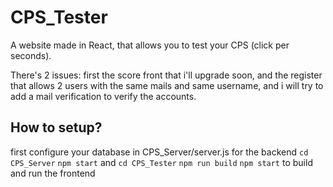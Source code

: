 # CPS_Tester
A website made in React, that allows you to test your CPS (click per seconds).

There's 2 issues: first the score front that i'll upgrade soon, and the register that allows 2 users with the same mails and same username, and i will try to add a mail verification to verify the accounts.

## How to setup?
first configure your database in CPS_Server/server.js
for the backend
`cd CPS_Server`
`npm start`
and 
`cd CPS_Tester`
`npm run build`
`npm start`
to build and run the frontend


